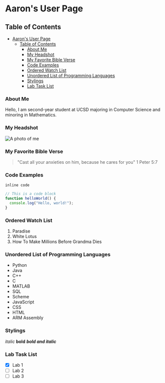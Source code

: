 # Aaron's User Page

## Table of Contents
- [Aaron's User Page](#aarons-user-page)
  - [Table of Contents](#table-of-contents)
    - [About Me](#about-me)
    - [My Headshot](#my-headshot)
    - [My Favorite Bible Verse](#my-favorite-bible-verse)
    - [Code Examples](#code-examples)
    - [Ordered Watch List](#ordered-watch-list)
    - [Unordered List of Programming Languages](#unordered-list-of-programming-languages)
    - [Stylings](#stylings)
    - [Lab Task List](#lab-task-list)

### About Me
Hello, I am second-year student at UCSD majoring in Computer Science and minoring in Mathematics.

### My Headshot
![A photo of me](headshot.jpg)

### My Favorite Bible Verse
> "Cast all your anxieties on him, because he cares for you" 1 Peter 5:7

### Code Examples
`inline code`

```javascript
// This is a code block
function helloWorld() {
  console.log("Hello, world!");
}
```

### Ordered Watch List
1. Paradise
2. White Lotus
3. How To Make Millions Before Grandma Dies

### Unordered List of Programming Languages
- Python
- Java
- C++
- C
- MATLAB
- SQL
- Scheme
- JavaScript
- CSS
- HTML
- ARM Assembly

### Stylings
*italic*
**bold**
***bold and italic***

### Lab Task List
- [x] Lab 1
- [ ] Lab 2
- [ ] Lab 3